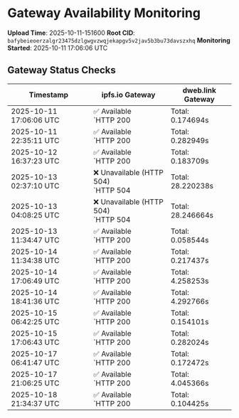 # Gateway Availability Monitoring

**Upload Time**: 2025-10-11-151600
**Root CID**: `bafybeieoerzalgr23475dzlgwgvzwqjekapgv5v2jav5b3bu73davszxhq`
**Monitoring Started**: 2025-10-11 17:06:06 UTC

## Gateway Status Checks

| Timestamp | ipfs.io Gateway | dweb.link Gateway |
|-----------|-----------------|-------------------|
| 2025-10-11 17:06:06 UTC | ✅ Available<br>`HTTP 200 | Total: 0.174694s | DNS: 0.017062s | Connect: 0.031191s | Transfer: 0.174186s | Size: 50098 bytes` | ❌ Unavailable (HTTP 504)<br>`HTTP 504 | Total: 28.182439s | DNS: 0.060788s | Connect: 0.072615s | Transfer: 28.182322s | Size: 148 bytes` |
| 2025-10-11 22:35:11 UTC | ✅ Available<br>`HTTP 200 | Total: 0.282949s | DNS: 0.167918s | Connect: 0.185183s | Transfer: 0.282584s | Size: 50098 bytes` | ✅ Available<br>`HTTP 200 | Total: 3.798153s | DNS: 0.049978s | Connect: 0.067581s | Transfer: 3.797747s | Size: 50098 bytes` |
| 2025-10-12 16:37:23 UTC | ✅ Available<br>`HTTP 200 | Total: 0.183709s | DNS: 0.118646s | Connect: 0.120199s | Transfer: 0.182673s | Size: 50098 bytes` | ✅ Available<br>`HTTP 200 | Total: 0.097681s | DNS: 0.028839s | Connect: 0.030944s | Transfer: 0.097235s | Size: 50098 bytes` |
| 2025-10-13 02:37:10 UTC | ❌ Unavailable (HTTP 504)<br>`HTTP 504 | Total: 28.220238s | DNS: 0.121141s | Connect: 0.123573s | Transfer: 28.220140s | Size: 148 bytes` | ❌ Unavailable (HTTP 504)<br>`HTTP 504 | Total: 28.128612s | DNS: 0.025904s | Connect: 0.028444s | Transfer: 28.128513s | Size: 148 bytes` |
| 2025-10-13 04:08:25 UTC | ❌ Unavailable (HTTP 504)<br>`HTTP 504 | Total: 28.246664s | DNS: 0.170466s | Connect: 0.172592s | Transfer: 28.246552s | Size: 148 bytes` | ❌ Unavailable (HTTP 504)<br>`HTTP 504 | Total: 28.136887s | DNS: 0.052852s | Connect: 0.055014s | Transfer: 28.136794s | Size: 148 bytes` |
| 2025-10-13 11:34:47 UTC | ✅ Available<br>`HTTP 200 | Total: 0.058544s | DNS: 0.005247s | Connect: 0.006630s | Transfer: 0.058171s | Size: 50098 bytes` | ✅ Available<br>`HTTP 200 | Total: 0.091765s | DNS: 0.030720s | Connect: 0.032645s | Transfer: 0.091411s | Size: 50098 bytes` |
| 2025-10-14 11:34:38 UTC | ✅ Available<br>`HTTP 200 | Total: 0.217437s | DNS: 0.069281s | Connect: 0.083759s | Transfer: 0.216811s | Size: 50098 bytes` | ✅ Available<br>`HTTP 200 | Total: 3.694396s | DNS: 0.074015s | Connect: 0.083507s | Transfer: 3.694044s | Size: 50098 bytes` |
| 2025-10-14 17:06:49 UTC | ✅ Available<br>`HTTP 200 | Total: 4.258253s | DNS: 0.174331s | Connect: 0.188882s | Transfer: 4.257783s | Size: 50098 bytes` | ✅ Available<br>`HTTP 200 | Total: 2.117283s | DNS: 0.050493s | Connect: 0.064739s | Transfer: 2.116881s | Size: 50098 bytes` |
| 2025-10-14 18:41:36 UTC | ✅ Available<br>`HTTP 200 | Total: 4.292766s | DNS: 0.011283s | Connect: 0.012851s | Transfer: 4.290461s | Size: 50098 bytes` | ✅ Available<br>`HTTP 200 | Total: 0.152721s | DNS: 0.035166s | Connect: 0.036974s | Transfer: 0.152086s | Size: 50098 bytes` |
| 2025-10-15 06:42:25 UTC | ✅ Available<br>`HTTP 200 | Total: 0.154101s | DNS: 0.089981s | Connect: 0.096100s | Transfer: 0.153679s | Size: 50098 bytes` | ✅ Available<br>`HTTP 200 | Total: 0.119210s | DNS: 0.056871s | Connect: 0.063318s | Transfer: 0.118847s | Size: 50098 bytes` |
| 2025-10-15 17:06:43 UTC | ✅ Available<br>`HTTP 200 | Total: 0.282024s | DNS: 0.164501s | Connect: 0.165966s | Transfer: 0.281633s | Size: 50098 bytes` | ✅ Available<br>`HTTP 200 | Total: 0.110126s | DNS: 0.023996s | Connect: 0.026262s | Transfer: 0.109573s | Size: 50098 bytes` |
| 2025-10-17 06:41:47 UTC | ✅ Available<br>`HTTP 200 | Total: 0.172472s | DNS: 0.114605s | Connect: 0.116920s | Transfer: 0.171865s | Size: 50098 bytes` | ✅ Available<br>`HTTP 200 | Total: 5.952626s | DNS: 0.039439s | Connect: 0.041244s | Transfer: 5.952201s | Size: 50098 bytes` |
| 2025-10-17 21:06:25 UTC | ✅ Available<br>`HTTP 200 | Total: 4.045366s | DNS: 0.115612s | Connect: 0.117950s | Transfer: 4.043781s | Size: 50098 bytes` | ✅ Available<br>`HTTP 200 | Total: 4.103056s | DNS: 0.061684s | Connect: 0.063660s | Transfer: 4.102731s | Size: 50098 bytes` |
| 2025-10-18 21:34:37 UTC | ✅ Available<br>`HTTP 200 | Total: 0.104425s | DNS: 0.041684s | Connect: 0.047025s | Transfer: 0.104021s | Size: 50098 bytes` | ✅ Available<br>`HTTP 200 | Total: 0.090337s | DNS: 0.017118s | Connect: 0.022794s | Transfer: 0.089836s | Size: 50098 bytes` |
